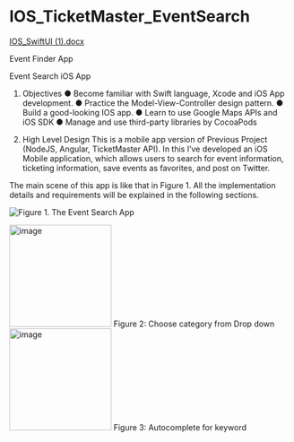 # IOS_TicketMaster_EventSearch
[IOS_SwiftUI (1).docx](https://github.com/koushikreddykonda/IOS_TicketMaster_EventSearch/files/12555449/IOS_SwiftUI.1.docx)













 


Event Finder App
 
Event Search iOS App



1.	Objectives
●	Become familiar with Swift language, Xcode and iOS App development.
●	Practice the Model-View-Controller design pattern.
●	Build a good-looking IOS app.
●	Learn to use Google Maps APIs and iOS SDK
●	Manage and use third-party libraries by CocoaPods

2.	High Level Design
This is a mobile app version of Previous Project (NodeJS, Angular, TicketMaster API). In this I’ve developed an iOS Mobile application, which allows users to search for event information, ticketing information, save events as favorites, and post on Twitter. 

The main scene of this app is like that in Figure 1. All the implementation details and requirements will be explained in the following sections.
 
 


 ![Figure 1. The Event Search App](<img width="176" alt="image" src="https://github.com/koushikreddykonda/IOS_TicketMaster_EventSearch/assets/122440945/72069bf1-7876-4ac4-b1d5-4145c5923458">)


<img width="182" alt="image" src="https://github.com/koushikreddykonda/IOS_TicketMaster_EventSearch/assets/122440945/15e970a4-db22-4039-8c50-74c173804fe6">
Figure 2: Choose category from Drop down

<img width="182" alt="image" src="https://github.com/koushikreddykonda/IOS_TicketMaster_EventSearch/assets/122440945/6beb313d-0fbf-46b4-96e9-4ee225234d76">
Figure 3: Autocomplete for keyword






